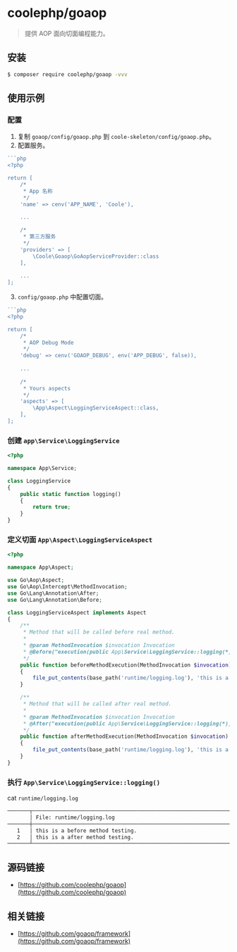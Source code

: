 # coolephp/goaop

> 提供 AOP 面向切面编程能力。

## 安装

``` bash
$ composer require coolephp/goaop -vvv
```

## 使用示例

### 配置

1. 复制 `goaop/config/goaop.php` 到 `coole-skeleton/config/goaop.php`。
2. 配置服务。

```php
```php
<?php

return [
    /*
     * App 名称
     */
    'name' => cenv('APP_NAME', 'Coole'),
    
    ...

    /*
     * 第三方服务
     */
    'providers' => [
        \Coole\Goaop\GoAopServiceProvider::class
    ],
    
    ...
];

```

3. `config/goaop.php` 中配置切面。

```php
```php
<?php

return [
    /*
     * AOP Debug Mode
     */
    'debug' => cenv('GOAOP_DEBUG', env('APP_DEBUG', false)),
    
    ...
    
    /*
     * Yours aspects
     */
    'aspects' => [
        \App\Aspect\LoggingServiceAspect::class,
    ],
];
```

### 创建 `app\Service\LoggingService`

```php
<?php

namespace App\Service;

class LoggingService
{
    public static function logging()
    {
        return true;
    }
}
```

### 定义切面 `App\Aspect\LoggingServiceAspect`

```php
<?php

namespace App\Aspect;

use Go\Aop\Aspect;
use Go\Aop\Intercept\MethodInvocation;
use Go\Lang\Annotation\After;
use Go\Lang\Annotation\Before;

class LoggingServiceAspect implements Aspect
{
    /**
     * Method that will be called before real method.
     *
     * @param MethodInvocation $invocation Invocation
     * @Before("execution(public App\Service\LoggingService::logging(*))")
     */
    public function beforeMethodExecution(MethodInvocation $invocation)
    {
        file_put_contents(base_path('runtime/logging.log'), 'this is a before method testing.'.PHP_EOL, FILE_APPEND);
    }

    /**
     * Method that will be called after real method.
     *
     * @param MethodInvocation $invocation Invocation
     * @After("execution(public App\Service\LoggingService::logging(*))")
     */
    public function afterMethodExecution(MethodInvocation $invocation)
    {
        file_put_contents(base_path('runtime/logging.log'), 'this is a after method testing.'.PHP_EOL, FILE_APPEND);
    }
}
```

### 执行 `App\Service\LoggingService::logging()`

cat `runtime/logging.log`

``` bash
───────┬───────────────────────────────────────────────────────────────────
       │ File: runtime/logging.log
───────┼───────────────────────────────────────────────────────────────────
   1   │ this is a before method testing.
   2   │ this is a after method testing.
───────┴───────────────────────────────────────────────────────────────────
```

## 源码链接

* [https://github.com/coolephp/goaop](https://github.com/coolephp/goaop)

## 相关链接

* [https://github.com/goaop/framework](https://github.com/goaop/framework)
